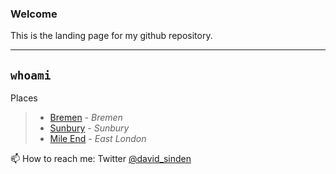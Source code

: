 ### Welcome

This is the landing page for my github repository. 

*******

## `whoami`

Places

> * [Bremen](https://en.wikipedia.org/wiki/Bremen) - _Bremen_
> * [Sunbury](https://en.wikipedia.org/wiki/Sunbury-on-Thames) - _Sunbury_
> * [Mile End](https://en.wikipedia.org/wiki/Mile_End) - _East London_

📫 How to reach me: Twitter [@david_sinden](twitter.com/david_sinden)

<!--
**djps/djps** is a ✨ _special_ ✨ repository because its `README.md` (this file) appears on your GitHub profile.

<img align="right" src="https://github.com/kmt901/kmt901/blob/master/kaya_illustration.PNG" alt="Illustration of Kaya speaking at a conference with coding bubbles in background" width=350px height=465px/>

Here are some ideas to get you started:

- 🔭 I’m currently working on ...
- 🌱 I’m currently learning ...
- 👯 I’m looking to collaborate on ...
- 🤔 I’m looking for help with ...
- 💬 Ask me about ...
- 📫 How to reach me: Twitter [@david_sinden](twitter.com/david_sinden)
- 😄 Pronouns: ...
- ⚡ Fun fact: ...
-->


